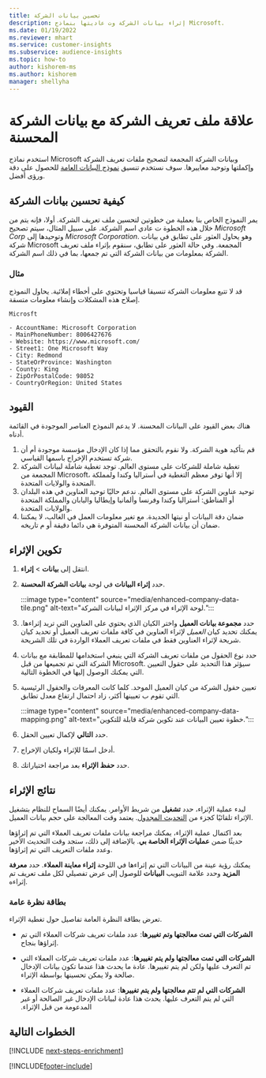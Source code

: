 ```yaml
---
title: تحسين بيانات الشركة
description: إثراء بيانات الشركة وت عاديتها بنماذج Microsoft.
ms.date: 01/19/2022
ms.reviewer: mhart
ms.service: customer-insights
ms.subservice: audience-insights
ms.topic: how-to
author: kishorem-ms
ms.author: kishorem
manager: shellyha
---
```


# <a name="enrichment-of-company-profiles-with-enhanced-company-data"></a>علاقة ملف تعريف الشركة مع بيانات الشركة المحسنة

استخدم نماذج Microsoft وبيانات الشركة المجمعة لتصحيح ملفات تعريف الشركة وإكملتها وتوحيد معاييرها. سوف نستخدم تنسيق [نموذج البيانات العامة](/common-data-model/schema/core/applicationcommon/account) للحصول على دقة ورؤى أفضل.

## <a name="how-we-enhance-company-data"></a>كيفية تحسين بيانات الشركة

يمر النموذج الخاص بنا بعملية من خطوتين لتحسين ملف تعريف الشركة. أولا، فإنه يتم من خلال هذه الخطوة ت عادي اسم الشركة. على سبيل المثال، سيتم تصحيح *Microsoft Corp* وتوحيدها إلى *Microsoft Corporation*. وهو يحاول العثور على تطابق في بيانات شركة Microsoft المجمعة. وفي حالة العثور على تطابق، سنقوم بإثراء ملف تعريف الشركة بمعلومات من بيانات الشركة التي تم جمعها، بما في ذلك اسم الشركة.


### <a name="example"></a>مثال

قد لا تتبع معلومات الشركة تنسيقا قياسيا وتحتوي على أخطاء إملائية. يحاول النموذج إصلاح هذه المشكلات وإنشاء معلومات متسقة.

```Input
Microsft
```

```Output
- AccountName: Microsoft Corporation
- MainPhoneNumber: 8006427676
- Website: https://www.microsoft.com/
- Street1: One Microsoft Way
- City: Redmond
- StateOrProvince: Washington
- County: King
- ZipOrPostalCode: 98052
- CountryOrRegion: United States
```

## <a name="limitations"></a>القيود

هناك بعض القيود على البيانات المحسنة. لا يدعم النموذج العناصر الموجودة في القائمة أدناه.

1.  قم بتأكيد هوية الشركة. ولا نقوم بالتحقق مما إذا كان الإدخال مؤسسة موجودة أم أن شركة تستخدم الإخراج باسمها القياسي.
2.  تغطية شاملة للشركات على مستوى العالم. توجد تغطية شاملة لبيانات الشركة المجمعة من Microsoft، إلا أنها توفر معظم التغطية في أستراليا وكندا ولمملكة المتحدة والولايات المتحدة.
3.  توحيد عناوين الشركة على مستوى العالم. ندعم حاليًا توحيد العناوين في هذه البلدان أو المناطق: أستراليا وكندا وفرنسا وألمانيا وإيطاليا واليابان والمملكة المتحدة والولايات المتحدة.
4.  ضمان دقة البيانات أو نيتها الجديدة. مع تغير معلومات العمل في الغالب، لا يمكننا ضمان أن بيانات الشركة المحسنة المتوفرة هي دائما دقيقة أو م تاريخه.

## <a name="configure-the-enrichment"></a>تكوين الإثراء

1. انتقل إلى **بيانات** > **إثراء**.

1. حدد **إثراء البيانات** في لوحة **بيانات الشركة المحسنة**.

   :::image type="content" source="media/enhanced-company-data-tile.png" alt-text="لوحة الإثراء في مركز الإثراء لبيانات الشركة.":::

1. حدد **مجموعة بيانات العميل** واختر الكيان الذي يحتوي على العناوين التي تريد إثراءها. يمكنك تحديد كيان *العميل* لإثراء العناوين في كافة ملفات تعريف العميل أو تحديد كيان شريحة لإثراء العناوين فقط في ملفات تعريف العملاء الواردة في تلك الشريحة.

1. حدد نوع الحقول من ملفات تعريف الشركة التي ينبغي استخدامها للمطابقة مع بيانات الشركة التي تم تجميعها من قبل Microsoft. سيؤثر هذا التحديد على حقول التعيين التي يمكنك الوصول إليها في الخطوة التالية.

1.  تعيين حقول الشركة من كيان العميل الموحد. كلما كانت المعرفات والحقول الرئيسية التي تقوم ب تعيينها أكثر، زاد احتمال ارتفاع معدل تطابق.

    :::image type="content" source="media/enhanced-company-data-mapping.png" alt-text="خطوة تعيين البيانات عند تكوين شركة قابلة للتكوين.":::

1. حدد **التالي** لإكمال تعيين الحقل.

1. أدخل اسمًا للإثراء ولكيان الإخراج.

1. حدد **حفظ الإثراء** بعد مراجعة اختياراتك.

## <a name="enrichment-results"></a>نتائج الإثراء

لبدء عملية الإثراء، حدد **تشغيل** من شريط الأوامر. يمكنك أيضًا السماح للنظام بتشغيل الإثراء تلقائيًا كجزء من [التحديث المجدول](system.md#schedule-tab). يعتمد وقت المعالجة على حجم بيانات العميل.

بعد اكتمال عملية الإثراء، يمكنك مراجعة بيانات ملفات تعريف العملاء التي تم إثراؤها حديثًا ضمن **عمليات الإثراء الخاصة بي**. بالإضافة إلى ذلك، ستجد وقت التحديث الأخير وعدد ملفات التعريف التي تم إثراؤها.

يمكنك رؤية عينة من البيانات التي تم إثراءها في اللوحة **إثراء معاينة العملاء**. حدد **معرفة المزيد** وحدد علامة التبويب **البيانات** للوصول إلى عرض تفصيلي لكل ملف تعريف تم إثراءه.

### <a name="overview-card"></a>بطاقة نظرة عامة

تعرض بطاقة النظرة العامة تفاصيل حول تغطية الإثراء. 

* **‏‫الشركات التي تمت معالجتها وتم تغييرها‬**: عدد ملفات تعريف شركات العملاء التي تم إثراؤها بنجاح.

* **‏‫الشركات التي تمت معالجتها ولم يتم تغييرها‬**: عدد ملفات تعريف شركات العملاء التي تم التعرف عليها ولكن لم يتم تغييرها. عادة ما يحدث هذا عندما تكون بيانات الإدخال صالحة ولا يمكن تحسينها بواسطة الإثراء.

* **‏‫‏‫الشركات التي لم تتم معالجتها ولم يتم تغييرها‬**: عدد ملفات تعريف شركات العملاء التي لم يتم التعرف عليها. يحدث هذا عادة لبيانات الإدخال غير الصالحة أو غير المدعومة من قبل الإثراء.

## <a name="next-steps"></a>الخطوات التالية

[!INCLUDE [next-steps-enrichment](../includes/next-steps-enrichment.md)]

[!INCLUDE[footer-include](../includes/footer-banner.md)]
